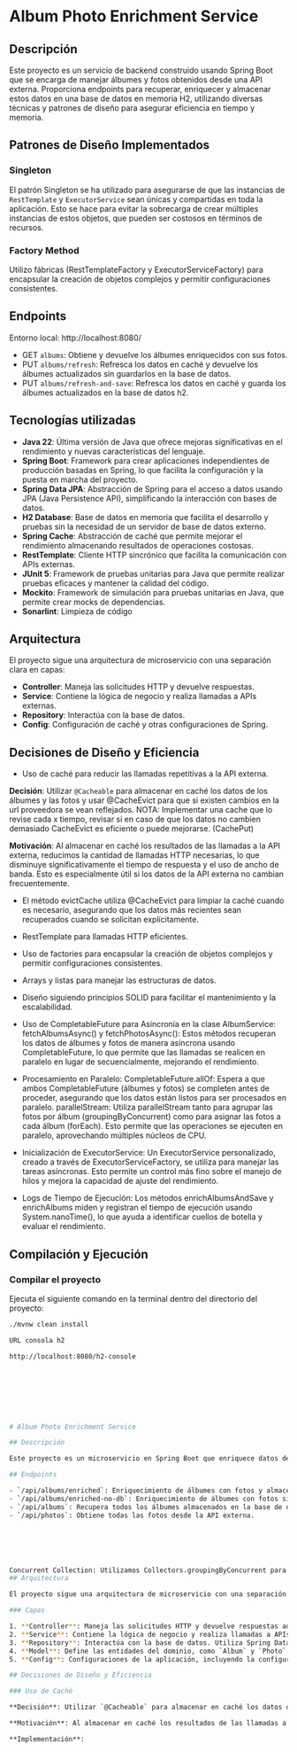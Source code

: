 # Album Photo Enrichment Service

## Descripción

Este proyecto es un servicio de backend construido usando Spring Boot que se encarga de manejar álbumes y fotos obtenidos desde una API externa. Proporciona endpoints para recuperar, enriquecer y almacenar estos datos en una base de datos en memoria H2, utilizando diversas técnicas y patrones de diseño para asegurar eficiencia en tiempo y memoria.

## Patrones de Diseño Implementados

### Singleton
El patrón Singleton se ha utilizado para asegurarse de que las instancias de `RestTemplate` y `ExecutorService` sean únicas y compartidas en toda la aplicación. Esto se hace para evitar la sobrecarga de crear múltiples instancias de estos objetos, que pueden ser costosos en términos de recursos.

### Factory Method
Utilizo fábricas (RestTemplateFactory y ExecutorServiceFactory) para encapsular la creación de objetos complejos y permitir configuraciones consistentes.

### 


## Endpoints

Entorno local: http://localhost:8080/

- GET `albums`: Obtiene y devuelve los álbumes enriquecidos con sus fotos.
- PUT `albums/refresh`: Refresca los datos en caché y devuelve los álbumes actualizados sin guardarlos en la base de datos.
- PUT `albums/refresh-and-save`: Refresca los datos en caché y guarda los álbumes actualizados en la base de datos h2.

## Tecnologías utilizadas

- **Java 22**: Última versión de Java que ofrece mejoras significativas en el rendimiento y nuevas características del lenguaje.
- **Spring Boot**: Framework para crear aplicaciones independientes de producción basadas en Spring, lo que facilita la configuración y la puesta en marcha del proyecto.
- **Spring Data JPA**: Abstracción de Spring para el acceso a datos usando JPA (Java Persistence API), simplificando la interacción con bases de datos.
- **H2 Database**: Base de datos en memoria que facilita el desarrollo y pruebas sin la necesidad de un servidor de base de datos externo.
- **Spring Cache**: Abstracción de caché que permite mejorar el rendimiento almacenando resultados de operaciones costosas.
- **RestTemplate**: Cliente HTTP sincrónico que facilita la comunicación con APIs externas.
- **JUnit 5**: Framework de pruebas unitarias para Java que permite realizar pruebas eficaces y mantener la calidad del código.
- **Mockito**: Framework de simulación para pruebas unitarias en Java, que permite crear mocks de dependencias.
- **Sonarlint**: Limpieza de código

## Arquitectura
El proyecto sigue una arquitectura de microservicio con una separación clara en capas:
- **Controller**: Maneja las solicitudes HTTP y devuelve respuestas.
- **Service**: Contiene la lógica de negocio y realiza llamadas a APIs externas.
- **Repository**: Interactúa con la base de datos.
- **Config**: Configuración de caché y otras configuraciones de Spring.

## Decisiones de Diseño y Eficiencia
- Uso de caché para reducir las llamadas repetitivas a la API externa.

**Decisión**: Utilizar `@Cacheable` para almacenar en caché los datos de los álbumes y las fotos y usar @CacheEvict para que si existen cambios en la url proveedora se vean reflejados.
NOTA: Implementar una cache que lo revise cada x tiempo, revisar si en caso de que los datos no cambien demasiado CacheEvict es eficiente o puede mejorarse. (CachePut)

**Motivación**: Al almacenar en caché los resultados de las llamadas a la API externa, reducimos la cantidad de llamadas HTTP necesarias, lo que disminuye significativamente el tiempo de respuesta y el uso de ancho de banda. Esto es especialmente útil si los datos de la API externa no cambian frecuentemente.

- El método evictCache utiliza @CacheEvict para limpiar la caché cuando es necesario, asegurando que los datos más recientes sean recuperados cuando se solicitan explícitamente.

- RestTemplate para llamadas HTTP eficientes.
- Uso de factories para encapsular la creación de objetos complejos y permitir configuraciones consistentes.
- Arrays y listas para manejar las estructuras de datos.
- Diseño siguiendo principios SOLID para facilitar el mantenimiento y la escalabilidad.
- Uso de CompletableFuture para Asincronía en la clase AlbumService: fetchAlbumsAsync() y fetchPhotosAsync(): Estos métodos recuperan los datos de álbumes y fotos de manera asíncrona usando CompletableFuture, lo que permite que las llamadas se realicen en paralelo en lugar de secuencialmente, mejorando el rendimiento.
- Procesamiento en Paralelo:
CompletableFuture.allOf: Espera a que ambos CompletableFuture (álbumes y fotos) se completen antes de proceder, asegurando que los datos están listos para ser procesados en paralelo.
parallelStream: Utiliza parallelStream tanto para agrupar las fotos por álbum (groupingByConcurrent) como para asignar las fotos a cada álbum (forEach). Esto permite que las operaciones se ejecuten en paralelo, aprovechando múltiples núcleos de CPU.
- Inicialización de ExecutorService: Un ExecutorService personalizado, creado a través de ExecutorServiceFactory, se utiliza para manejar las tareas asíncronas. Esto permite un control más fino sobre el manejo de hilos y mejora la capacidad de ajuste del rendimiento.
- Logs de Tiempo de Ejecución: Los métodos enrichAlbumsAndSave y enrichAlbums miden y registran el tiempo de ejecución usando System.nanoTime(), lo que ayuda a identificar cuellos de botella y evaluar el rendimiento.


## Compilación y Ejecución

### Compilar el proyecto

Ejecuta el siguiente comando en la terminal dentro del directorio del proyecto:

```sh
./mvnw clean install

URL consola h2

http://localhost:8080/h2-console








# Album Photo Enrichment Service

## Descripción

Este proyecto es un microservicio en Spring Boot que enriquece datos de álbumes con fotos obtenidas de una API externa y los almacena en una base de datos en memoria H2. El microservicio expone varios endpoints, incluyendo uno para obtener solo las fotos. El objetivo principal es proporcionar una solución eficiente tanto en tiempo de respuesta como en uso de memoria.

## Endpoints

- `/api/albums/enriched`: Enriquecimiento de álbumes con fotos y almacenamiento en base de datos.
- `/api/albums/enriched-no-db`: Enriquecimiento de álbumes con fotos sin almacenamiento en base de datos.
- `/api/albums`: Recupera todos los álbumes almacenados en la base de datos.
- `/api/photos`: Obtiene todas las fotos desde la API externa.






Concurrent Collection: Utilizamos Collectors.groupingByConcurrent para agrupar fotos de manera concurrente y eficiente.
## Arquitectura

El proyecto sigue una arquitectura de microservicio con una separación clara en capas, siguiendo los principios de diseño SOLID para asegurar un código limpio, mantenible y escalable.

### Capas

1. **Controller**: Maneja las solicitudes HTTP y devuelve respuestas adecuadas. La lógica de negocio no se incluye en esta capa para mantener una separación de responsabilidades clara.
2. **Service**: Contiene la lógica de negocio y realiza llamadas a APIs externas. Aquí es donde se realiza el enriquecimiento de los datos de los álbumes con las fotos.
3. **Repository**: Interactúa con la base de datos. Utiliza Spring Data JPA para simplificar el acceso a los datos.
4. **Model**: Define las entidades del dominio, como `Album` y `Photo`.
5. **Config**: Configuraciones de la aplicación, incluyendo la configuración de caché.

## Decisiones de Diseño y Eficiencia

### Uso de Caché

**Decisión**: Utilizar `@Cacheable` para almacenar en caché los datos de los álbumes y las fotos.

**Motivación**: Al almacenar en caché los resultados de las llamadas a la API externa, reducimos la cantidad de llamadas HTTP necesarias, lo que disminuye significativamente el tiempo de respuesta y el uso de ancho de banda. Esto es especialmente útil si los datos de la API externa no cambian frecuentemente.

**Implementación**:


